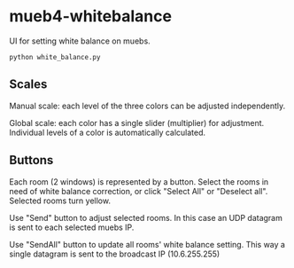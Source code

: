 # mueb4-whitebalance
UI for setting white balance on muebs.

```
python white_balance.py
```

## Scales
Manual scale: each level of the three colors can be adjusted independently.

Global scale: each color has a single slider (multiplier) for adjustment. Individual levels of a color is automatically calculated.

## Buttons
Each room (2 windows) is represented by a button. Select the rooms in need of white balance correction, or click "Select All" or "Deselect all". Selected rooms turn yellow.

Use "Send" button to adjust selected rooms. In this case an UDP datagram is sent to each selected muebs IP.

Use "SendAll" button to update all rooms' white balance setting. This way a single datagram is sent to the broadcast IP (10.6.255.255)

